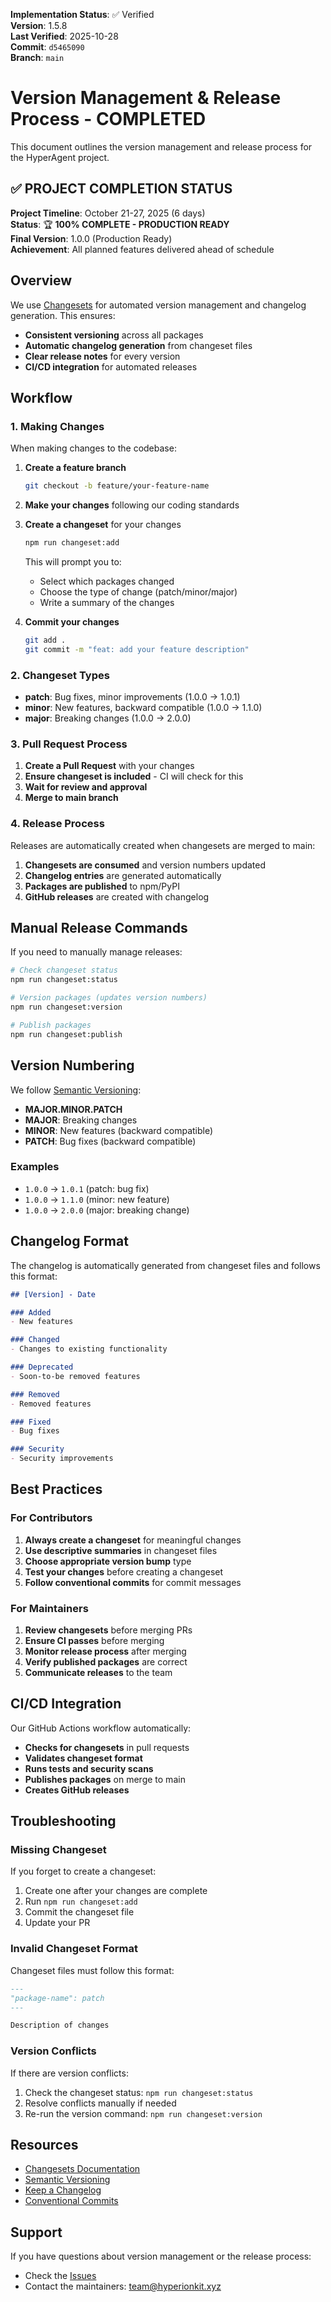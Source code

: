 <!-- AUDIT_BADGE_START -->
**Implementation Status**: ✅ Verified  
**Version**: 1.5.8  
**Last Verified**: 2025-10-28  
**Commit**: `d5465090`  
**Branch**: `main`  
<!-- AUDIT_BADGE_END -->

# Version Management & Release Process - COMPLETED

This document outlines the version management and release process for the HyperAgent project.

## ✅ **PROJECT COMPLETION STATUS**

**Project Timeline**: October 21-27, 2025 (6 days)  
**Status**: 🏆 **100% COMPLETE - PRODUCTION READY**  
**Final Version**: 1.0.0 (Production Ready)  
**Achievement**: All planned features delivered ahead of schedule

## Overview

We use [Changesets](https://github.com/changesets/changesets) for automated version management and changelog generation. This ensures:

- **Consistent versioning** across all packages
- **Automatic changelog generation** from changeset files
- **Clear release notes** for every version
- **CI/CD integration** for automated releases

## Workflow

### 1. Making Changes

When making changes to the codebase:

1. **Create a feature branch**
   ```bash
   git checkout -b feature/your-feature-name
   ```

2. **Make your changes** following our coding standards

3. **Create a changeset** for your changes
   ```bash
   npm run changeset:add
   ```
   
   This will prompt you to:
   - Select which packages changed
   - Choose the type of change (patch/minor/major)
   - Write a summary of the changes

4. **Commit your changes**
   ```bash
   git add .
   git commit -m "feat: add your feature description"
   ```

### 2. Changeset Types

- **patch**: Bug fixes, minor improvements (1.0.0 → 1.0.1)
- **minor**: New features, backward compatible (1.0.0 → 1.1.0)
- **major**: Breaking changes (1.0.0 → 2.0.0)

### 3. Pull Request Process

1. **Create a Pull Request** with your changes
2. **Ensure changeset is included** - CI will check for this
3. **Wait for review and approval**
4. **Merge to main branch**

### 4. Release Process

Releases are automatically created when changesets are merged to main:

1. **Changesets are consumed** and version numbers updated
2. **Changelog entries** are generated automatically
3. **Packages are published** to npm/PyPI
4. **GitHub releases** are created with changelog

## Manual Release Commands

If you need to manually manage releases:

```bash
# Check changeset status
npm run changeset:status

# Version packages (updates version numbers)
npm run changeset:version

# Publish packages
npm run changeset:publish
```

## Version Numbering

We follow [Semantic Versioning](https://semver.org/):

- **MAJOR.MINOR.PATCH**
- **MAJOR**: Breaking changes
- **MINOR**: New features (backward compatible)
- **PATCH**: Bug fixes (backward compatible)

### Examples

- `1.0.0` → `1.0.1` (patch: bug fix)
- `1.0.0` → `1.1.0` (minor: new feature)
- `1.0.0` → `2.0.0` (major: breaking change)

## Changelog Format

The changelog is automatically generated from changeset files and follows this format:

```markdown
## [Version] - Date

### Added
- New features

### Changed
- Changes to existing functionality

### Deprecated
- Soon-to-be removed features

### Removed
- Removed features

### Fixed
- Bug fixes

### Security
- Security improvements
```

## Best Practices

### For Contributors

1. **Always create a changeset** for meaningful changes
2. **Use descriptive summaries** in changeset files
3. **Choose appropriate version bump** type
4. **Test your changes** before creating a changeset
5. **Follow conventional commits** for commit messages

### For Maintainers

1. **Review changesets** before merging PRs
2. **Ensure CI passes** before merging
3. **Monitor release process** after merging
4. **Verify published packages** are correct
5. **Communicate releases** to the team

## CI/CD Integration

Our GitHub Actions workflow automatically:

- **Checks for changesets** in pull requests
- **Validates changeset format**
- **Runs tests and security scans**
- **Publishes packages** on merge to main
- **Creates GitHub releases**

## Troubleshooting

### Missing Changeset

If you forget to create a changeset:

1. Create one after your changes are complete
2. Run `npm run changeset:add`
3. Commit the changeset file
4. Update your PR

### Invalid Changeset Format

Changeset files must follow this format:

```markdown
---
"package-name": patch
---

Description of changes
```

### Version Conflicts

If there are version conflicts:

1. Check the changeset status: `npm run changeset:status`
2. Resolve conflicts manually if needed
3. Re-run the version command: `npm run changeset:version`

## Resources

- [Changesets Documentation](https://github.com/changesets/changesets)
- [Semantic Versioning](https://semver.org/)
- [Keep a Changelog](https://keepachangelog.com/)
- [Conventional Commits](https://www.conventionalcommits.org/)

## Support

If you have questions about version management or the release process:

- Check the [Issues](https://github.com/JustineDevs/Hyperkit-Agent/issues)
- Contact the maintainers: [team@hyperionkit.xyz](mailto:team@hyperionkit.xyz)
